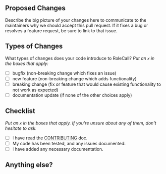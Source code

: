 ## Proposed Changes

Describe the big picture of your changes here to communicate to the maintainers why we should accept this pull request. If it fixes a bug or resolves a feature request, be sure to link to that issue.

## Types of Changes

What types of changes does your code introduce to RoleCall?
_Put an `x` in the boxes that apply:_

- [ ] bugfix (non-breaking change which fixes an issue)
- [ ] new feature (non-breaking change which adds functionality)
- [ ] breaking change (fix or feature that would cause existing functionality to not work as expected)
- [ ] documentation update (if none of the other choices apply)

## Checklist

_Put an `x` in the boxes that apply. If you're unsure about any of them, don't hesitate to ask._

- [ ] I have read the [CONTRIBUTING](./CONTRIBUTING.md) doc.
- [ ] My code has been tested, and any issues documented.
- [ ] I have added any necessary documentation.

## Anything else?


